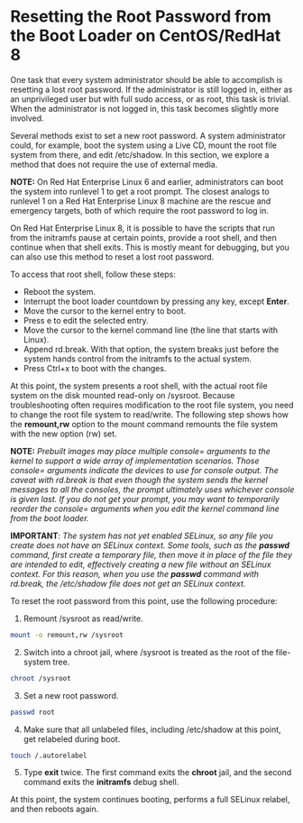 # Resetting the Root Password from the Boot Loader on CentOS/RedHat 8

One task that every system administrator should be able to accomplish is resetting a lost root password. If the administrator is still logged in, either as an unprivileged user but with full sudo access, or as root, this task is trivial. When the administrator is not logged in, this task becomes slightly more involved.

Several methods exist to set a new root password. A system administrator could, for example, boot the system using a Live CD, mount the root file system from there, and edit /etc/shadow. In this section, we explore a method that does not require the use of external media.

**NOTE:** On Red Hat Enterprise Linux 6 and earlier, administrators can boot the system into runlevel 1 to get a root prompt. The closest analogs to runlevel 1 on a Red Hat Enterprise Linux 8 machine are the rescue and emergency targets, both of which require the root password to log in.

On Red Hat Enterprise Linux 8, it is possible to have the scripts that run from the initramfs pause at certain points, provide a root shell, and then continue when that shell exits. This is mostly meant for debugging, but you can also use this method to reset a lost root password.

To access that root shell, follow these steps:

- Reboot the system.
- Interrupt the boot loader countdown by pressing any key, except **Enter**.
- Move the cursor to the kernel entry to boot.
- Press e to edit the selected entry.
- Move the cursor to the kernel command line (the line that starts with Linux).
- Append rd.break. With that option, the system breaks just before the system hands control from the initramfs to the actual system.
- Press Ctrl+x to boot with the changes.

At this point, the system presents a root shell, with the actual root file system on the disk mounted read-only on /sysroot. Because troubleshooting often requires modification to the root file system, you need to change the root file system to read/write. The following step shows how the **remount,rw** option to the mount command remounts the file system with the new option (rw) set.

**NOTE:** *Prebuilt images may place multiple console= arguments to the kernel to support a wide array of implementation scenarios. Those console= arguments indicate the devices to use for console output. The caveat with rd.break is that even though the system sends the kernel messages to all the consoles, the prompt ultimately uses whichever console is given last. If you do not get your prompt, you may want to temporarily reorder the console= arguments when you edit the kernel command line from the boot loader.*

**IMPORTANT**: *The system has not yet enabled SELinux, so any file you create does not have an SELinux context. Some tools, such as the **passwd** command, first create a temporary file, then move it in place of the file they are intended to edit, effectively creating a new file without an SELinux context. For this reason, when you use the **passwd** command with rd.break, the /etc/shadow file does not get an SELinux context.*

To reset the root password from this point, use the following procedure:

1. Remount /sysroot as read/write.

```bash
mount -o remount,rw /sysroot
```

2. Switch into a chroot jail, where /sysroot is treated as the root of the file-system tree.

```bash
chroot /sysroot
```

3. Set a new root password.

```bash
passwd root
```

4. Make sure that all unlabeled files, including /etc/shadow at this point, get relabeled during boot.

```bash
touch /.autorelabel
```

5. Type **exit** twice. The first command exits the **chroot** jail, and the second command exits the **initramfs** debug shell.

At this point, the system continues booting, performs a full SELinux relabel, and then reboots again.
